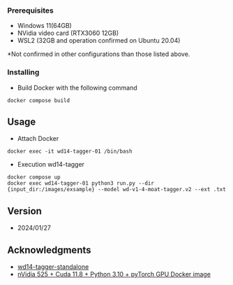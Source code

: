 ### Prerequisites

* Windows 11(64GB)
* NVidia video card (RTX3060 12GB)
* WSL2 (32GB and operation confirmed on Ubuntu 20.04)

*Not confirmed in other configurations than those listed above.

### Installing

* Build Docker with the following command
```
docker compose build
```

## Usage

* Attach Docker
```
docker exec -it wd14-tagger-01 /bin/bash
```

* Execution wd14-tagger
```
docker compose up
docker exec wd14-tagger-01 python3 run.py --dir {input_dir:/images/exsample} --model wd-v1-4-moat-tagger.v2 --ext .txt
```

## Version

* 2024/01/27

## Acknowledgments

* [wd14-tagger-standalone](https://github.com/corkborg/wd14-tagger-standalone)
* [nVidia 525 + Cuda 11.8 + Python 3.10 + pyTorch GPU Docker image](https://dev.to/ordigital/nvidia-525-cuda-118-python-310-pytorch-gpu-docker-image-1l4a)
